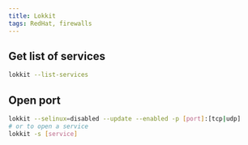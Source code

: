 ```yaml
---
title: Lokkit
tags: RedHat, firewalls
---
```


## Get list of services

```bash
lokkit --list-services
```

## Open port

```bash
lokkit --selinux=disabled --update --enabled -p [port]:[tcp|udp]
# or to open a service
lokkit -s [service]
```